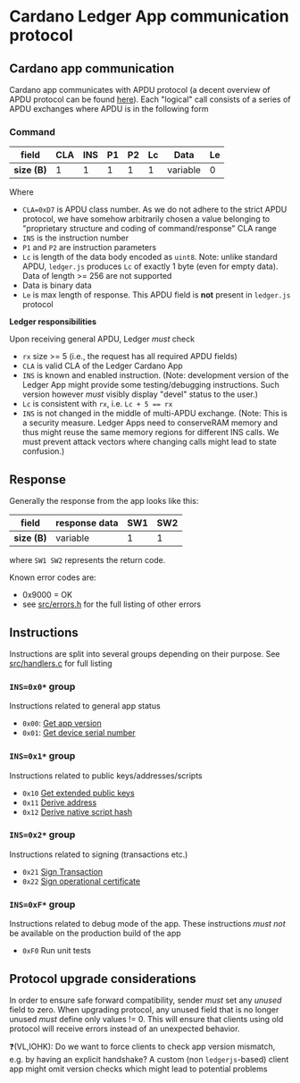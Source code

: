 # Cardano Ledger App communication protocol

## Cardano app communication

Cardano app communicates with APDU protocol (a decent overview of APDU protocol can be found [here](http://cardwerk.com/smart-card-standard-iso7816-4-section-5-basic-organizations/#chap5_4)).
Each "logical" call consists of a series of APDU exchanges where APDU is in the following form

### Command

|field   |CLA|INS|P1 |P2 |Lc |Data| Le |
|--------|---|---|---|---|---|----|----|
|**size (B)**| 1 | 1 | 1 | 1 | 1 |variable |  0 |

Where

- `CLA=0xD7` is APDU class number. As we do not adhere to the strict APDU protocol, we have somehow arbitrarily chosen a value
  belonging to "proprietary structure and coding of command/response" CLA range
- `INS` is the instruction number
- `P1` and `P2` are instruction parameters
- `Lc` is length of the data body encoded as `uint8`. Note: unlike standard APDU, `ledger.js` produces `Lc` of exactly 1 byte
  (even for empty data). Data of length >= 256 are not supported
- Data is binary data
- `Le` is max length of response. This APDU field is **not** present in `ledger.js` protocol

**Ledger responsibilities**

Upon receiving general APDU, Ledger *must* check

- `rx` size >= 5 (i.e., the request has all required APDU fields)
- `CLA` is valid CLA of the Ledger Cardano App
- `INS` is known and enabled instruction. (Note: development version of the Ledger App might provide some testing/debugging
  instructions. Such version however *must* visibly display "devel" status to the user.)
- `Lc` is consistent with `rx`, i.e. `Lc + 5 == rx`
- `INS` is not changed in the middle of multi-APDU exchange. (Note: This is a security measure.
  Ledger Apps need to conserveRAM memory and thus might reuse the same memory regions for different INS calls.
  We must prevent attack vectors where changing calls might lead to state confusion.)

## Response

Generally the response from the app looks like this:

|field| response data| SW1 | SW2 |
|-----|---|----|----|
|**size (B)**| variable | 1 | 1 |

where `SW1 SW2` represents the return code.

Known error codes are:

- 0x9000 = OK
- see [src/errors.h](../src/errors.h) for the full listing of other errors

## Instructions

Instructions are split into several groups depending on their purpose. See [src/handlers.c](../src/handlers.c) for full listing

### `INS=0x0*` group

Instructions related to general app status

- `0x00`: [Get app version](ins_get_app_version.md)
- `0x01`: [Get device serial number](ins_get_serial_number.md)

### `INS=0x1*` group

Instructions related to public keys/addresses/scripts

- `0x10` [Get extended public keys](ins_get_public_keys.md)
- `0x11` [Derive address](ins_derive_address.md)
- `0x12` [Derive native script hash](ins_derive_native_script_hash.md)

### `INS=0x2*` group

Instructions related to signing (transactions etc.)

- `0x21` [Sign Transaction](ins_sign_tx.md)
- `0x22` [Sign operational certificate](ins_sign_opcert.md)

### `INS=0xF*` group

Instructions related to debug mode of the app. These instructions *must not* be available on the production build of the app

- `0xF0` Run unit tests

## Protocol upgrade considerations

In order to ensure safe forward compatibility, sender *must* set any *unused* field to zero. When upgrading protocol,
any unused field that is no longer unused *must* define only values != 0. This will ensure that clients using old protocol
will receive errors instead of an unexpected behavior.

❓(VL,IOHK): Do we want to force clients to check app version mismatch, e.g. by having an explicit handshake?
A custom (non `ledgerjs`-based) client app might omit version checks which might lead to potential problems
